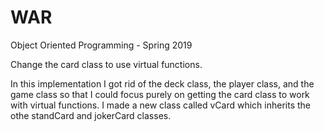 # WAR
Object Oriented Programming - Spring 2019

Change the card class to use virtual functions.

In this implementation I got rid of the deck class, the player class, and the game class so that I could focus purely on getting the card class to work with virtual functions. I made a new class called vCard which inherits the othe standCard and jokerCard classes.
